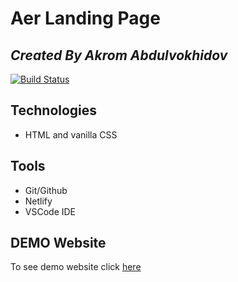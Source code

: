 # Aer Landing Page
## _Created By Akrom Abdulvokhidov_
[![Build Status](https://travis-ci.org/joemccann/dillinger.svg?branch=master)](https://travis-ci.org/joemccann/dillinger)

## Technologies

- HTML and vanilla CSS

## Tools 

- Git/Github
- Netlify
- VSCode IDE

## DEMO Website 
To see demo website click [here](https://aer-landing-page.netlify.app/)

